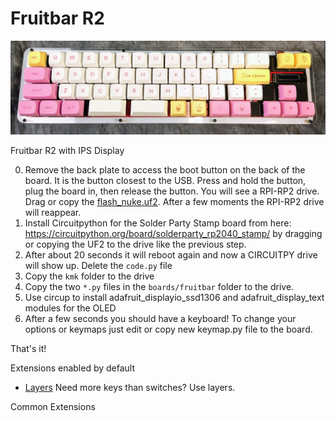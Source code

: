 # Fruitbar R2

![Fruitbar](fruitbar-icecream.jpg)

Fruitbar R2 with IPS Display

0. Remove the back plate to access the boot button on the back of the board.  It is the button closest to the USB. Press and hold the button, plug the board in, then release the button.  You will see a RPI-RP2 drive.  Drag or copy the [flash_nuke.uf2](https://cdn-learn.adafruit.com/assets/assets/000/099/419/original/flash_nuke.uf2). After a few moments the RPI-RP2 drive will reappear.
1. Install Circuitpython for the Solder Party Stamp board from here: https://circuitpython.org/board/solderparty_rp2040_stamp/ by dragging or copying the UF2 to the drive like the previous step.
2. After about 20 seconds it will reboot again and now a CIRCUITPY drive will show up.  Delete the `code.py` file
3. Copy the `kmk` folder to the drive
4. Copy the two `*.py` files in the `boards/fruitbar` folder to the drive.
5. Use circup to install adafruit_displayio_ssd1306 and adafruit_display_text modules for the OLED
6. After a few seconds you should have a keyboard!  To change your options or keymaps just edit or copy new keymap.py file to the board.  

That's it!


Extensions enabled by default  
- [Layers](/docs/en/layers.md) Need more keys than switches? Use layers.


Common Extensions


